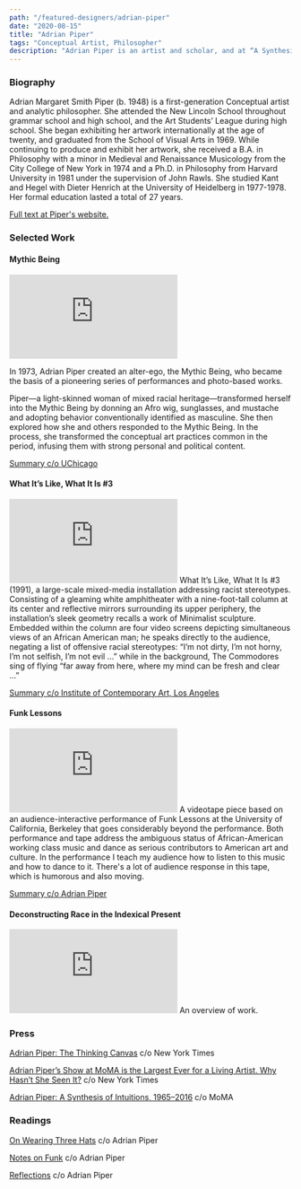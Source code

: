 ```yaml
---
path: "/featured-designers/adrian-piper"
date: "2020-08-15"
title: "Adrian Piper"
tags: "Conceptual Artist, Philosopher"
description: "Adrian Piper is an artist and scholar, and at “A Synthesis of Intuitions” you see thinking — about gender, racism, art — happening before your eyes."
---
```

### Biography
Adrian Margaret Smith Piper (b. 1948) is a first-generation Conceptual artist and analytic philosopher. She attended the New Lincoln School throughout grammar school and high school, and the Art Students’ League during high school. She began exhibiting her artwork internationally at the age of twenty, and graduated from the School of Visual Arts in 1969. While continuing to produce and exhibit her artwork, she received a B.A. in Philosophy with a minor in Medieval and Renaissance Musicology from the City College of New York in 1974 and a Ph.D. in Philosophy from Harvard University in 1981 under the supervision of John Rawls. She studied Kant and Hegel with Dieter Henrich at the University of Heidelberg in 1977-1978. Her formal education lasted a total of 27 years.

[Full text at Piper's website.](http://www.adrianpiper.com/biography.shtml)

### Selected Work
#### Mythic Being
<iframe src="https://www.youtube.com/embed/jVcXb8En_Tw" frameborder="0" allow="accelerometer; autoplay; encrypted-media; gyroscope; picture-in-picture" allowfullscreen></iframe>

In 1973, Adrian Piper created an alter-ego, the Mythic Being, who became the basis of a pioneering series of performances and photo-based works.

Piper—a light-skinned woman of mixed racial heritage—transformed herself into the Mythic Being by donning an Afro wig, sunglasses, and mustache and adopting behavior conventionally identified as masculine. She then explored how she and others responded to the Mythic Being. In the process, she transformed the conceptual art practices common in the period, infusing them with strong personal and political content.

[Summary c/o UChicago](https://smartmuseum.uchicago.edu/exhibitions/adrian-piper-the-mythic-being/)

#### What It’s Like, What It Is #3
<iframe src="https://www.youtube.com/embed/USZMTvxhBz0" frameborder="0" allow="accelerometer; autoplay; encrypted-media; gyroscope; picture-in-picture" allowfullscreen></iframe>
What It’s Like, What It Is #3 (1991), a large-scale mixed-media installation addressing racist stereotypes. Consisting of a gleaming white amphitheater with a nine-foot-tall column at its center and reflective mirrors surrounding its upper periphery, the installation’s sleek geometry recalls a work of Minimalist sculpture. Embedded within the column are four video screens depicting simultaneous views of an African American man; he speaks directly to the audience, negating a list of offensive racial stereotypes: “I’m not dirty, I’m not horny, I’m not selfish, I’m not evil …” while in the background, The Commodores sing of flying “far away from here, where my mind can be fresh and clear …”

[Summary c/o Institute of Contemporary Art, Los Angeles](https://www.theicala.org/en/exhibitions/62-adrian-piper-br-what-its-like-what-it-is-3)

#### Funk Lessons
<iframe src="https://www.youtube.com/embed/XndghWPuMDc" frameborder="0" allow="accelerometer; autoplay; encrypted-media; gyroscope; picture-in-picture" allowfullscreen></iframe>
A videotape piece based on an audience-interactive performance of Funk Lessons at the University of California, Berkeley that goes considerably beyond the performance. Both performance and tape address the ambiguous status of African-American working class music and dance as serious contributors to American art and culture. In the performance I teach my audience how to listen to this music and how to dance to it. There's a lot of audience response in this tape, which is humorous and also moving.

[Summary c/o Adrian Piper](http://www.adrianpiper.com/vs/video_fl.shtml)

#### Deconstructing Race in the Indexical Present
<iframe src="https://www.youtube.com/embed/SKPtKrKvXyo" frameborder="0" allow="accelerometer; autoplay; encrypted-media; gyroscope; picture-in-picture" allowfullscreen></iframe>
An overview of work.

### Press
[Adrian Piper: The Thinking Canvas](http://www.adrianpiper.com/vs/video_fl.shtml) c/o New York Times

[Adrian Piper’s Show at MoMA is the Largest Ever for a Living Artist. Why Hasn’t She Seen It?](https://www.nytimes.com/2018/06/27/magazine/adrian-pipers-self-imposed-exile-from-america-and-from-race-itself.html) c/o New York Times

[Adrian Piper: A Synthesis of Intuitions, 1965–2016](https://www.moma.org/calendar/exhibitions/3924) c/o MoMA

### Readings
[On Wearing Three Hats](http://www.adrianpiper.com/docs/WebsiteNGBK3Hats.pdf) c/o Adrian Piper

[Notes on Funk](https://wp.nyu.edu/thinkingtheater2017/wp-content/uploads/sites/8619/2016/05/Adrian-Piper-Notes-on-Funk-1.pdf) c/o Adrian Piper

[Reflections](http://www.alternativemuseum.org/exh/archives/piper_0587.pdf) c/o Adrian Piper
